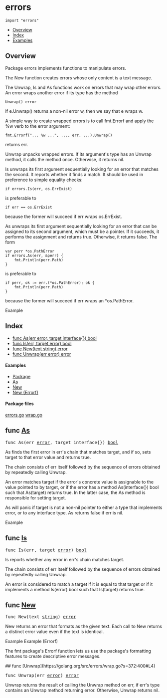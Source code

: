 

# errors
`import "errors"`

* [Overview](#pkg-overview)
* [Index](#pkg-index)
* [Examples](#pkg-examples)

## <a id="pkg-overview">Overview</a>
Package errors implements functions to manipulate errors.

The New function creates errors whose only content is a text message.

The Unwrap, Is and As functions work on errors that may wrap other errors.
An error wraps another error if its type has the method


	Unwrap() error

If e.Unwrap() returns a non-nil error w, then we say that e wraps w.

A simple way to create wrapped errors is to call fmt.Errorf and apply the %w verb
to the error argument:


	fmt.Errorf("... %w ...", ..., err, ...).Unwrap()

returns err.

Unwrap unpacks wrapped errors. If its argument's type has an
Unwrap method, it calls the method once. Otherwise, it returns nil.

Is unwraps its first argument sequentially looking for an error that matches the
second. It reports whether it finds a match. It should be used in preference to
simple equality checks:


	if errors.Is(err, os.ErrExist)

is preferable to


	if err == os.ErrExist

because the former will succeed if err wraps os.ErrExist.

As unwraps its first argument sequentially looking for an error that can be
assigned to its second argument, which must be a pointer. If it succeeds, it
performs the assignment and returns true. Otherwise, it returns false. The form


	var perr *os.PathError
	if errors.As(err, &perr) {
		fmt.Println(perr.Path)
	}

is preferable to


	if perr, ok := err.(*os.PathError); ok {
		fmt.Println(perr.Path)
	}

because the former will succeed if err wraps an *os.PathError.


<a id="example_">Example</a>


## <a id="pkg-index">Index</a>
* [func As(err error, target interface{}) bool](#As)
* [func Is(err, target error) bool](#Is)
* [func New(text string) error](#New)
* [func Unwrap(err error) error](#Unwrap)


#### <a id="pkg-examples">Examples</a>
* [Package](#example_)
* [As](#example_As)
* [New](#example_New)
* [New (Errorf)](#example_New_errorf)


#### <a id="pkg-files">Package files</a>
[errors.go](https://golang.org/src/errors/errors.go) [wrap.go](https://golang.org/src/errors/wrap.go) 






## <a id="As">func</a> [As](https://golang.org/src/errors/wrap.go?s=2058:2101#L56)
<pre>func As(err <a href="/pkg/builtin/#error">error</a>, target interface{}) <a href="/pkg/builtin/#bool">bool</a></pre>
As finds the first error in err's chain that matches target, and if so, sets
target to that error value and returns true.

The chain consists of err itself followed by the sequence of errors obtained by
repeatedly calling Unwrap.

An error matches target if the error's concrete value is assignable to the value
pointed to by target, or if the error has a method As(interface{}) bool such that
As(target) returns true. In the latter case, the As method is responsible for
setting target.

As will panic if target is not a non-nil pointer to either a type that implements
error, or to any interface type. As returns false if err is nil.


<a id="example_As">Example</a>

## <a id="Is">func</a> [Is](https://golang.org/src/errors/wrap.go?s=837:868#L21)
<pre>func Is(err, target <a href="/pkg/builtin/#error">error</a>) <a href="/pkg/builtin/#bool">bool</a></pre>
Is reports whether any error in err's chain matches target.

The chain consists of err itself followed by the sequence of errors obtained by
repeatedly calling Unwrap.

An error is considered to match a target if it is equal to that target or if
it implements a method Is(error) bool such that Is(target) returns true.



## <a id="New">func</a> [New](https://golang.org/src/errors/errors.go?s=1869:1896#L48)
<pre>func New(text <a href="/pkg/builtin/#string">string</a>) <a href="/pkg/builtin/#error">error</a></pre>
New returns an error that formats as the given text.
Each call to New returns a distinct error value even if the text is identical.


<a id="example_New">Example</a>
<a id="example_New_errorf">Example (Errorf)</a>
<p>The fmt package&#39;s Errorf function lets us use the package&#39;s formatting
features to create descriptive error messages.
</p>
## <a id="Unwrap">func</a> [Unwrap](https://golang.org/src/errors/wrap.go?s=372:400#L4)
<pre>func Unwrap(err <a href="/pkg/builtin/#error">error</a>) <a href="/pkg/builtin/#error">error</a></pre>
Unwrap returns the result of calling the Unwrap method on err, if err's
type contains an Unwrap method returning error.
Otherwise, Unwrap returns nil.









